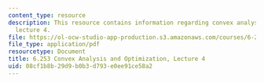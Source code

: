 ```yaml
---
content_type: resource
description: This resource contains information regarding convex analysis and optimization,
  lecture 4.
file: https://ol-ocw-studio-app-production.s3.amazonaws.com/courses/6-253-convex-analysis-and-optimization-spring-2012/08cf1b8b29d9b0b3d793e0ee91ce58a2_MIT6_253S12_lec04.pdf
file_type: application/pdf
resourcetype: Document
title: 6.253 Convex Analysis and Optimization, Lecture 4
uid: 08cf1b8b-29d9-b0b3-d793-e0ee91ce58a2
---
```

